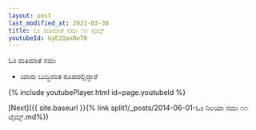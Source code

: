 ```yaml
---
layout: post
last_modified_at: 2021-03-30
title: ಓಂ ಮತಿಮಾತೆ ನಮಃ ೧೧ ಟೈಮ್ಸ್
youtubeId: GyE2QaxReT0
---
```

 
 
 ಓಂ ಮತಿಮಾತೆ ನಮಃ  
 
 -  ಯಾರು ಬುದ್ಧಿವಂತ ರೂಪದಲ್ಲಿದ್ದಾರೆ 
 
  
 
  
 
 
 
 
 
 


{% include youtubePlayer.html id=page.youtubeId %}
 
[Next]({{ site.baseurl }}{% link  split1/_posts/2014-06-01-ಓಂ ನಿಲಯಾ ನಮಃ ೧೧ ಟೈಮ್ಸ್.md%})
 
